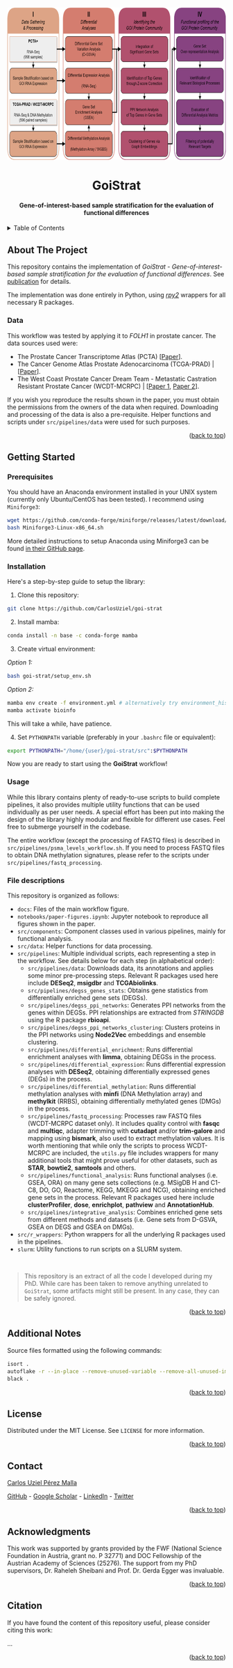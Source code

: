<div id="top"></div>

<!-- PROJECT LOGO -->
<br />
<div align="center">
  <img src="docs/1_workflow.png" alt="Workflow diagram" width="700" height="350">

  <h1 align="center">GoiStrat</h1>
  <h4 align="center">Gene-of-interest-based sample stratification for the evaluation of functional differences</h4>

</div>

<!-- TABLE OF CONTENTS -->
<details>
  <summary>Table of Contents</summary>
  <ol>
    <li>
      <a href="#about-the-project">About The Project</a>
      <ul>
        <li><a href="#data">Data</a></li>
      </ul>
    </li>
    <li>
      <a href="#getting-started">Getting Started</a>
      <ul>
        <li><a href="#prerequisites">Prerequisites</a></li>
        <li><a href="#installation">Installation</a></li>
        <li><a href="#usage">Usage</a></li>
        <li><a href="#file-descriptions">File descriptions</a></li>
      </ul>
    </li>
    <li><a href="#additional-notes">Additional Notes</a></li>
    <li><a href="#license">License</a></li>
    <li><a href="#contact">Contact</a></li>
    <li><a href="#acknowledgments">Acknowledgments</a></li>
    <li><a href="#citation">Citation</a></li>
  </ol>
</details>

## About The Project

This repository contains the implementation of *GoiStrat - Gene-of-interest-based sample stratification for the evaluation of functional differences*. See [publication]() for details.

The implementation was done entirely in Python, using [*rpy2*](https://github.com/rpy2/rpy2) wrappers for all necessary R packages.

### Data

This workflow was tested by applying it to *FOLH1* in prostate cancer. The data sources used were:

- The Prostate Cancer Transcriptome Atlas (PCTA) [[Paper](https://www.nature.com/articles/s41467-021-26840-5)].
- The Cancer Genome Atlas Prostate Adenocarcinoma (TCGA-PRAD) | [[Paper](https://pubmed.ncbi.nlm.nih.gov/26544944/)].
- The West Coast Prostate Cancer Dream Team - Metastatic Castration Resistant Prostate Cancer (WCDT-MCRPC) | [[Paper 1](https://pubmed.ncbi.nlm.nih.gov/30033370/), [Paper 2](https://pubmed.ncbi.nlm.nih.gov/33077885/)].

If you wish you reproduce the results shown in the paper, you must obtain the permissions from the owners of the data when required. Downloading and processing of the data is also a pre-requisite. Helper functions and scripts under `src/pipelines/data` were used for such purposes.

<p align="right">(<a href="#top">back to top</a>)</p>

<!-- GETTING STARTED -->

## Getting Started

### Prerequisites

You should have an Anaconda environment installed in your UNIX system (currently only Ubuntu/CentOS has been tested). I recommend using `Miniforge3`:

```bash
wget https://github.com/conda-forge/miniforge/releases/latest/download/Miniforge3-Linux-x86_64.sh
bash Miniforge3-Linux-x86_64.sh
```

More detailed instructions to setup Anaconda using Miniforge3 can be found [in their GitHub page](https://github.com/conda-forge/miniforge).

### Installation

Here's a step-by-step guide to setup the library:

1. Clone this repository:

  ```bash
  git clone https://github.com/CarlosUziel/goi-strat
  ```

2. Install mamba:

```bash
conda install -n base -c conda-forge mamba
```

3. Create virtual environment:

*Option 1:*
```bash
bash goi-strat/setup_env.sh
```

*Option 2:*
```bash
mamba env create -f environment.yml # alternatively try environment_hist.yml
mamba activate bioinfo
```

This will take a while, have patience.

4. Set `PYTHONPATH` variable (preferably in your `.bashrc` file or equivalent):

```bash
export PYTHONPATH="/home/{user}/goi-strat/src":$PYTHONPATH
```

Now you are ready to start using the **GoiStrat** workflow!

<!-- USAGE EXAMPLES -->

### Usage

While this library contains plenty of ready-to-use scripts to build complete pipelines, it also provides multiple utility functions that can be used individually as per user needs. A special effort has been put into making the design of the library highly modular and flexible for different use cases. Feel free to submerge yourself in the codebase.

The entire workflow (except the processing of FASTQ files) is described in `src/pipelines/psma_levels_workflow.sh`. If you need to process FASTQ files to obtain DNA methylation signatures, please refer to the scripts under `src/pipelines/fastq_processing`.

### File descriptions

This repository is organized as follows:

- `docs`: Files of the main workflow figure.
- `notebooks/paper-figures.ipynb`: Jupyter notebook to reproduce all figures shown in the paper.
- `src/components`: Component classes used in various pipelines, mainly for functional analysis.
- `src/data`: Helper functions for data processing.
- `src/pipelines`: Multiple individual scripts, each representing a step in the workflow. See details below for each step (in alphabetical order):
  - `src/pipelines/data`: Downloads data, its annotations and applies some minor pre-processing steps. Relevant R packages used here include **DESeq2**, **msigdbr** and **TCGAbiolinks**.
  - `src/pipelines/degss_genes_stats`: Obtains gene statistics from differentially enriched gene sets (DEGSs).
  - `src/pipelines/degss_ppi_networks`: Generates PPI networks from the genes within DEGSs. PPI relationships are extracted from *STRINGDB* using the R package **rbioapi**.
  - `src/pipelines/degss_ppi_networks_clustering`: Clusters proteins in the PPI networks using **Node2Vec** embeddings and ensemble clustering.
  - `src/pipelines/differential_enrichment`: Runs differential enrichment analyses with **limma**, obtaining DEGSs in the process.
  - `src/pipelines/differential_expression`: Runs differential expression analyses with **DESeq2**, obtaining differentially expressed genes (DEGs) in the process.
  - `src/pipelines/differential_methylation`: Runs differential methylation analyses with **minfi** (DNA Methylation array) and **methylkit** (RRBS), obtaining differentially methylated genes (DMGs) in the process.
  - `src/pipelines/fastq_processing`: Processes raw FASTQ files (WCDT-MCRPC dataset only). It includes quality control with **fasqc** and **multiqc**, adapter trimming with **cutadapt** and/or **trim-galore** and mapping using **bismark**, also used to extract methylation values. It is worth mentioning that while only the scripts to process WCDT-MCRPC are included, the `utils.py` file includes wrappers for many additional tools that might prove useful for other datasets, such as **STAR**, **bowtie2**, **samtools** and others.
  - `src/pipelines/functional_analysis`: Runs functional analyses (i.e. GSEA, ORA) on many gene sets collections (e.g. MSigDB H and C1-C8, DO, GO, Reactome, KEGG, MKEGG and NCG), obtaining enriched gene sets in the process. Relevant R packages used here include **clusterProfiler**, **dose**, **enrichplot**, **pathview** and **AnnotationHub**.
  - `src/pipelines/integrative_analysis`: Combines enriched gene sets from different methods and datasets (i.e. Gene sets from D-GSVA, GSEA on DEGS and GSEA on DMGs).
- `src/r_wrappers`: Python wrappers for all the underlying R packages used in the pipelines.
- `slurm`: Utility functions to run scripts on a SLURM system.

<br>

> This repository is an extract of all the code I developed during my PhD. While care has been taken to remove anything unrelated to `GoiStrat`, some artifacts might still be present. In any case, they can be safely ignored.

<p align="right">(<a href="#top">back to top</a>)</p>

## Additional Notes

Source files formatted using the following commands:

```bash
isort .
autoflake -r --in-place --remove-unused-variable --remove-all-unused-imports --ignore-init-module-imports .
black .
```

<p align="right">(<a href="#top">back to top</a>)</p>

<!-- LICENSE -->

## License

Distributed under the MIT License. See `LICENSE` for more information.

<p align="right">(<a href="#top">back to top</a>)</p>

<!-- CONTACT -->

## Contact

[Carlos Uziel Pérez Malla](https://www.carlosuziel-pm.dev/)

[GitHub](https://github.com/CarlosUziel) - [Google Scholar](https://scholar.google.es/citations?user=tEz_OeIAAAAJ&hl=es&oi=ao) - [LinkedIn](https://at.linkedin.com/in/carlos-uziel-p%C3%A9rez-malla-323aa5124) - [Twitter](https://twitter.com/perez_malla)

<p align="right">(<a href="#top">back to top</a>)</p>

## Acknowledgments

This work was supported by grants provided by the FWF (National Science Foundation in Austria, grant no. P 32771) and DOC Fellowship of the Austrian Academy of Sciences (25276). The support from my PhD supervisors, Dr. Raheleh Sheibani and Prof. Dr. Gerda Egger was invaluable.

<p align="right">(<a href="#top">back to top</a>)</p>

## Citation

If you have found the content of this repository useful, please consider citing this work:

...

<p align="right">(<a href="#top">back to top</a>)</p>
